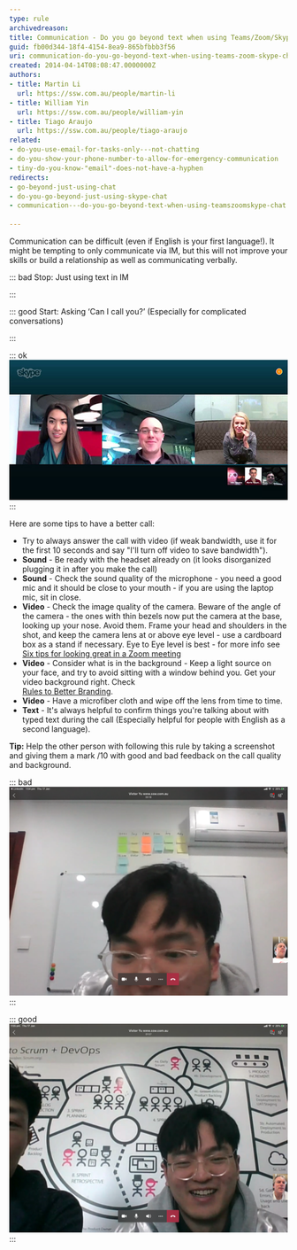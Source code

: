 ```yaml
---
type: rule
archivedreason: 
title: Communication - Do you go beyond text when using Teams/Zoom/Skype chat?
guid: fb00d344-18f4-4154-8ea9-865bfbbb3f56
uri: communication-do-you-go-beyond-text-when-using-teams-zoom-skype-chat
created: 2014-04-14T08:08:47.0000000Z
authors:
- title: Martin Li
  url: https://ssw.com.au/people/martin-li
- title: William Yin
  url: https://ssw.com.au/people/william-yin
- title: Tiago Araujo
  url: https://ssw.com.au/people/tiago-araujo
related:
- do-you-use-email-for-tasks-only---not-chatting
- do-you-show-your-phone-number-to-allow-for-emergency-communication
- tiny-do-you-know-"email"-does-not-have-a-hyphen
redirects:
- go-beyond-just-using-chat
- do-you-go-beyond-just-using-skype-chat
- communication---do-you-go-beyond-text-when-using-teamszoomskype-chat

---
```


Communication can be difficult  (even if English is your first language!). It might be tempting to only communicate via IM, but this will not improve your skills or build a relationship as well as communicating verbally.

::: bad
Stop: Just using text in IM

:::

::: good
Start: Asking ‘Can I call you?’ (Especially for complicated conversations)

:::


::: ok  
![Figure: A group call should look like this](skype-conference.jpg)  
:::

Here are some tips to have a better call:

<!--endintro-->

* Try to always answer the call with video (if weak bandwidth, use it for the first 10 seconds and say "I'll turn off video to save bandwidth").
* **Sound** - Be ready with the headset already on (it looks disorganized plugging it in after you make the call)
* **Sound** - Check the sound quality of the microphone - you need a good mic and it should be close to your mouth - if you are using the laptop mic, sit in close.
* **Video** - Check the image quality of the camera. Beware of the angle of the camera - the ones with thin bezels now put the camera at the base, looking up your nose. Avoid them. Frame your head and shoulders in the shot, and keep the camera lens at or above eye level - use a cardboard box as a stand if necessary.
Eye to Eye level is best - for more info see [Six tips for looking great in a Zoom meeting](https://www.usatoday.com/story/tech/2020/04/11/zoom-meetings-go-better-these-6-tips-look-your-best/5125980002/)
* **Video** - Consider what is in the background - Keep a light source on your face, and try to avoid sitting with a window behind you.
Get your video background right. Check <br>      [Rules to Better Branding](/rules-to-better-branding).
* **Video** - Have a microfiber cloth and wipe off the lens from time to time.
* **Text** - It's always helpful to confirm things you're talking about with typed text during the call (Especially helpful for people with English as a second language).


**Tip:** Help the other person with following this rule by taking a screenshot and giving them a mark /10 with good and bad feedback on the call quality and background.


::: bad  
![Figure: Bad Example - Ugly background showing an air conditioner](Bad-Video-Background-orgn.png)  
:::


::: good  
![Figure: Good Example - Nice background](Good-Video-Background-orgn.png)  
:::

